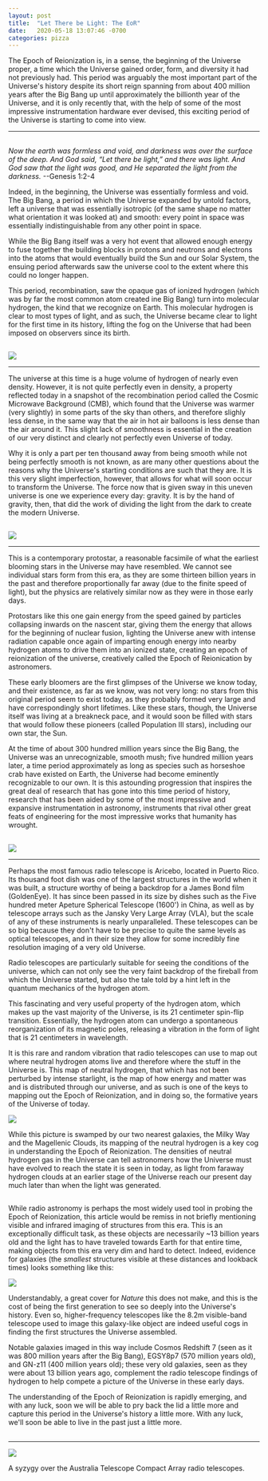 ```yaml
---
layout: post
title:  "Let There be Light: The EoR"
date:   2020-05-18 13:07:46 -0700
categories: pizza
---
```



The Epoch of Reionization is, in a sense, the beginning of the Universe proper,
a time which the Universe gained order, form, and diversity it had not
previously had. This period was arguably the most important part of the Universe's
history despite its short reign spanning from about 400 million years after the
Big Bang up until approximately the billionth year of the Universe, and it is
only recently that, with the help of some of the most impressive instrumentation
hardware ever devised, this exciting period of the Universe is starting to come
into view.

---
##  
*Now the earth was formless and void, and darkness was over the surface of the deep.*
*And God said, “Let there be light,” and there was light.*
*And God saw that the light was good, and He separated the light from the darkness.*
--Genesis 1:2-4

Indeed, in the beginning, the Universe was essentially formless and void. The Big
Bang, a period in which the Universe expanded by untold factors, left a universe
that was essentially isotropic (of the same shape no matter what orientation it
was looked at) and smooth: every point in space was essentially
indistinguishable from any other point in space.

While the Big Bang itself was a very hot event that allowed enough energy to
fuse together the building blocks in protons and neutrons and electrons into the
atoms that would eventually build the Sun and our Solar System, the ensuing
period afterwards saw the universe cool to the extent where this could no longer
happen.

This period, recombination, saw the opaque gas of ionized hydrogen (which was by
far the most common atom created ine Big Bang) turn into molecular hydrogen, the
kind that we recognize on Earth. This molecular hydrogen is clear to most types
of light, and as such, the Universe became clear to light for the first time
in its history, lifting the fog on the Universe that had been imposed on
observers since its birth.

##  

<img src="{{ site.baseurl }}/assets/wmap.jpg">

---
The universe at this time is a huge volume of hydrogen of nearly even density.
However, it is not quite perfectly even in density, a property reflected today
in a snapshot of the recombination period called the Cosmic Microwave Background
(CMB), which found that the Universe was warmer (very slightly) in some parts of
the sky than others, and therefore slighly less dense, in the same way that the
air in hot air balloons is less dense than the air around it. This slight lack
of smoothness is essential in the creation of our very distinct and clearly not
perfectly even Universe of today.

Why it is only a part per ten thousand away from being smooth while not being
perfectly smooth is not known, as are many other questions about the reasons why
the Universe's starting conditions are such that they are. It is this very
slight imperfection, however, that allows for what will soon occur to transform
the Universe. The force now that is given sway in this uneven universe is one we
experience every day: gravity. It is by the hand of gravity, then, that did the
work of dividing the light from the dark to create the modern Universe.

##  

<img src="{{ site.baseurl }}/assets/hh24.jpg">

---

This is a contemporary protostar, a reasonable facsimile of what the earliest
blooming stars in the Universe may have resembled. We cannot see individual
stars form from this era, as they are some thirteen billion years in the past
and therefore proportionally far away (due to the finite speed of light), but
the physics are relatively similar now as they were in those early days.

Protostars like this one gain energy from the speed gained by particles
collapsing inwards on the nascent star, giving them the energy that allows for
the beginning of nuclear fusion, lighting the Universe anew with intense
radiation capable once again of imparting enough energy into nearby hydrogen
atoms to drive them into an ionized state, creating an epoch of reionization of
the universe, creatively called the Epoch of Reionication by astronomers.

These early bloomers are the first glimpses of the Universe we know today, and
their existence, as far as we know, was not very long: no stars from this
original period seem to exist today, as they probably formed very large and have
correspondingly short lifetimes. Like these stars, though, the Universe itself
was living at a breakneck pace, and it would soon be filled with stars that
would follow these pioneers (called Population III stars), including our own
star, the Sun.

At the time of about 300 hundred million years since the Big Bang, the Universe
was an unrecognizable, smooth mush; five hundred million years later,
a time period approximately as long as species such as horseshoe crab have
existed on Earth, the Universe had become eminently recognizable to our own. It
is this astounding progression that inspires the great deal of research that has
gone into this time period of history, research that has been aided by some of
the most impressive and expansive instrumentation in astronomy, instruments that
rival other great feats of engineering for the most impressive works that
humanity has wrought.

##  

<img src="{{ site.baseurl }}/assets/arecibo.jpg">

---

Perhaps the most famous radio telescope is Aricebo, located in Puerto Rico. Its
thousand foot dish was one of the largest structures in the world when it was
built, a structure worthy of being a backdrop for a James Bond film (GoldenEye).
It has since been passed in its size by dishes such as the Five hundred meter
Apeture Spherical Telescope (1600') in China, as well as by telescope arrays
such as the Jansky Very Large Array (VLA), but the scale of any of these
instruments is nearly unparalleled. These telescopes can be so big because they
don't have to be precise to quite the same levels as optical telescopes, and in
their size they allow for some incredibly fine resolution imaging of a very old
Universe.

Radio telescopes are particularly suitable for seeing the conditions of the
universe, which can not only see the very faint backdrop of the fireball from
which the Universe started, but also the tale told by a hint left in the quantum
mechanics of the hydrogen atom.

This fascinating and very useful property of the hydrogen atom, which makes up
the vast majority of the Universe, is its 21 centimeter spin-flip transition.
Essentially, the hydrogen atom can undergo a spontaneous reorganization of its
magnetic poles, releasing a vibration in the form of light that is 21
centimeters in wavelength.

It is this rare and random vibration that radio telescopes can use to map out
where neutral hydrogen atoms live and therefore where the stuff in the Universe
is. This map of neutral hydrogen, that which has not been perturbed by intense
starlight, is the map of how energy and matter was and is distributed through
our universe, and as such is one of the keys to mapping out the Epoch of
Reionization, and in doing so, the formative years of the Universe of today.

<img src="{{ site.baseurl }}/assets/h21.jpg">

While this picture is swamped by our two nearest galaxies, the Milky Way and
the Magellenic Clouds, its mapping of the neutral hydrogen is a key cog in
understanding the Epoch of Reionization. The densities of neutral hydrogen gas
in the Universe can tell astronomers how the Universe must have evolved to reach
the state it is seen in today, as light from faraway hydrogen clouds at an
earlier stage of the Universe reach our present day much later than when the
light was generated.

##  

While radio astronomy is perhaps the most widely used tool in probing the Epoch
of Reionization, this article would be remiss in not briefly mentioning visible
and infrared imaging of structures from this era. This is an exceptionally
difficult task, as these objects are necessarily ~13 billion years old and the
light has to have traveled towards Earth for that entire time, making objects
from this era very dim and hard to detect. Indeed, evidence for galaxies (the
*smallest* structures visible at these distances and lookback times) looks
something like this:

<img src="{{ site.baseurl }}/assets/z10_vlt.jpg">

Understandably, a great cover for *Nature* this does not make, and this is the
cost of being the first generation to see so deeply into the Universe's history.
Even so, higher-frequency telescopes like the 8.2m visible-band telescope used
to image this galaxy-like object are indeed useful cogs in finding the first
structures the Universe assembled.

Notable galaxies imaged in this way include Cosmos Redshift 7 (seen as it was
800 million years after the Big Bang), EGSY8p7 (570 million years old),
and GN-z11 (400 million years old); these very old galaxies, seen as they were
about 13 billion years ago, complement the radio telescope findings of hydrogen
to help compete a picture of the Universe in these early days.

The understanding of the Epoch of Reionization is rapidly emerging, and with any
luck, soon we will be able to pry back the lid a little more and capture this
period in the Universe's history a little more. With any luck, we'll soon be
able to live in the past just a little more.

##  
---

<img src="{{ site.baseurl }}/assets/atca.jpg">

A syzygy over the Australia Telescope Compact Array radio telescopes.


